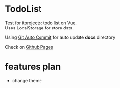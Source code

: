 # TodoList

Test for itprojects: todo list on Vue.   
Uses LocalStorage for store data.

Using [Git Auto Commit](https://github.com/marketplace/actions/git-auto-commit) for auto update **docs** directory

Check on [Github Pages](https://trosck.github.io/test_itprojects/)


# features plan
- change theme
